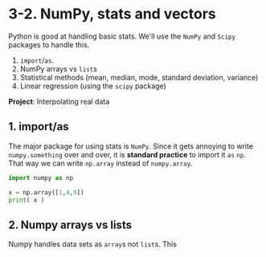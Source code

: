 # 3-2. NumPy, stats and vectors

Python is good at handling basic stats. We'll use the `NumPy` and `Scipy` packages to handle this.

1. `import`/`as`.
2. NumPy arrays vs `list`s
3. Statistical methods (mean, median, mode, standard deviation, variance)
4. Linear regression (using the `scipy` package)

**Project**: Interpolating real data

## 1. import/as

The major package for using stats is `NumPy`. Since it gets annoying to write `numpy.something` over and over, it is **standard practice** to import it `as` `np`. That way we can write `np.array` instead of `numpy.array`.

```python
import numpy as np

x = np.array([1,4,9])
print( x )
```

## 2. Numpy arrays vs lists

Numpy handles data sets as `array`s not `list`s. This 

